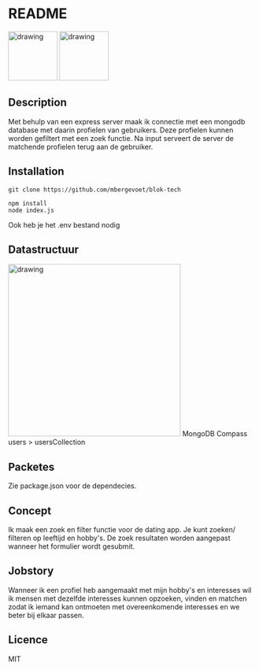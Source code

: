 # README
<img src="https://i.imgur.com/HdmCCz3.png" alt="drawing" width="100"/>
<img src="https://i.imgur.com/7GcwMGP.png" alt="drawing" width="100"/>

## Description
Met behulp van een express server maak ik connectie met een mongodb database met daarin profielen van gebruikers. Deze profielen kunnen worden gefiltert met een zoek functie. Na input serveert de server de matchende profielen terug aan de gebruiker.

## Installation
```
git clone https://github.com/mbergevoet/blok-tech
```
```
npm install
node index.js
```
Ook heb je het .env bestand nodig

## Datastructuur
<img src="https://i.imgur.com/W6psAP4.png" alt="drawing" width="350"/>
MongoDB Compass users > usersCollection

## Packetes
Zie package.json voor de dependecies.


## Concept
Ik maak een zoek en filter functie voor de dating app. Je kunt zoeken/ filteren op leeftijd en hobby's. De zoek resultaten worden aangepast wanneer het formulier wordt gesubmit.


## Jobstory
Wanneer ik een profiel heb aangemaakt met mijn hobby's en interesses wil ik mensen met dezelfde interesses kunnen opzoeken, vinden en matchen zodat ik iemand kan ontmoeten met overeenkomende interesses en we beter bij elkaar passen.

## Licence
MIT
